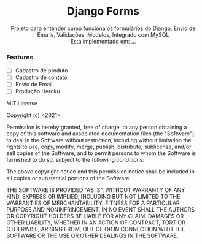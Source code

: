 <h1 align="center">Django Forms</h1>
<p align="center">
    Projeto para entender como funciona os formulários do Django,
    Envio de Emails, Validações, Modelos, Integrado com MySQL
    <br>
    Está implementado em: ...
</p>

### Features

- [ ] Cadastro de produto
- [ ] Cadastro de contato
- [ ] Envio de Email
- [ ] Produção Heroku

MIT License

Copyright (c) <2021> <Pedro Demeu>

Permission is hereby granted, free of charge, to any person obtaining a copy
of this software and associated documentation files (the "Software"), to deal
in the Software without restriction, including without limitation the rights
to use, copy, modify, merge, publish, distribute, sublicense, and/or sell
copies of the Software, and to permit persons to whom the Software is
furnished to do so, subject to the following conditions:

The above copyright notice and this permission notice shall be included in all
copies or substantial portions of the Software.

THE SOFTWARE IS PROVIDED "AS IS", WITHOUT WARRANTY OF ANY KIND, EXPRESS OR
IMPLIED, INCLUDING BUT NOT LIMITED TO THE WARRANTIES OF MERCHANTABILITY,
FITNESS FOR A PARTICULAR PURPOSE AND NONINFRINGEMENT. IN NO EVENT SHALL THE
AUTHORS OR COPYRIGHT HOLDERS BE LIABLE FOR ANY CLAIM, DAMAGES OR OTHER
LIABILITY, WHETHER IN AN ACTION OF CONTRACT, TORT OR OTHERWISE, ARISING FROM,
OUT OF OR IN CONNECTION WITH THE SOFTWARE OR THE USE OR OTHER DEALINGS IN THE
SOFTWARE.